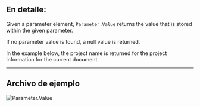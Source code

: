 ## En detalle:
Given a parameter element, `Parameter.Value` returns the value that is stored within the given parameter.

If no parameter value is found, a null value is returned.

In the example below, the project name is returned for the project information for the current document.

___
## Archivo de ejemplo

![Parameter.Value](./Revit.Elements.Parameter.Value_img.jpg)
